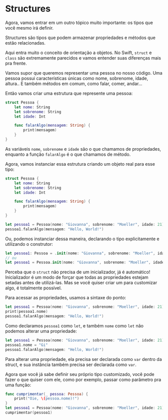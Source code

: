 # Structures

Agora, vamos entrar em um outro tópico muito importante: os tipos que você mesmo irá definir.

Structures são tipos que podem armazenar propriedades e métodos que estão relacionadas.

Aqui entra muito o conceito de orientação a objetos. No Swift, `struct` e `class` são extremamente parecidos e vamos entender suas diferenças mais pra frente.

Vamos supor que queremos representar uma pessoa no nosso código. Uma pessoa possui características únicas como nome, sobrenome, idade, altura.. E também métodos em comum, como falar, comer, andar...

Então vamos criar uma estrutura que represente uma pessoa:

```swift
struct Pessoa {
    let nome: String
    let sobrenome: String
    let idade: Int

    func falarAlgo(mensagem: String) {
        print(mensagem)
    }
}
```

As variáveis `nome`, `sobrenome` e `idade` são o que chamamos de propriedades, enquanto a função `falarAlgo` é o que chamamos de método.

Agora, vamos instanciar essa estrutura criando um objeto real para esse tipo:

```swift
struct Pessoa {
    let nome: String
    let sobrenome: String
    let idade: Int

    func falarAlgo(mensagem: String) {
        print(mensagem)
    }
}

let pessoa1 = Pessoa(nome: "Giovanna", sobrenome: "Moeller", idade: 21)
pessoa1.falarAlgo(mensagem: "Hello, World!")
```

Ou, podemos instanciar dessa maneira, declarando o tipo explicitamente e utilizando o construtor:

```swift
let pessoa1: Pessoa = .init(nome: "Giovanna", sobrenome: "Moeller", idade: 21)
// ou
let pessoa1 = Pessoa.init(nome: "Giovanna", sobrenome: "Moeller", idade: 21)
```

Perceba que o `struct` não precisa de um inicializador, já é automático! Inicializador é um modo de forçar que todas as propriedades estejam setadas antes de utilizá-las. Mas se você quiser criar um para customizar algo, é totalmente possível.

Para acessar as propriedades, usamos a sintaxe do ponto:

```swift
let pessoa1 = Pessoa(nome: "Giovanna", sobrenome: "Moeller", idade: 21)
print(pessoa1.nome)
pessoa1.falarAlgo(mensagem: "Hello, World!")
```

Como declaramos `pessoa1` como `let`, e também `nome` como `let` não podemos alterar uma propriedade:

```swift
let pessoa1 = Pessoa(nome: "Giovanna", sobrenome: "Moeller", idade: 21)
pessoa1.nome = "Gi"
pessoa1.falarAlgo(mensagem: "Hello, World!")
```

Para alterar uma propriedade, ela precisa ser declarada como `var` dentro da struct, e sua instância também precisa ser declarada como `var`.

Agora que você já sabe definir seu próprio tipo customizado, você pode fazer o que quiser com ele, como por exemplo, passar como parâmetro pra uma função:

```swift
func cumprimentar(_ pessoa: Pessoa) {
    print("Oie, \(pessoa.nome)!")
}
let pessoa1 = Pessoa(nome: "Giovanna", sobrenome: "Moeller", idade: 21)
cumprimentar(pessoa1)
```